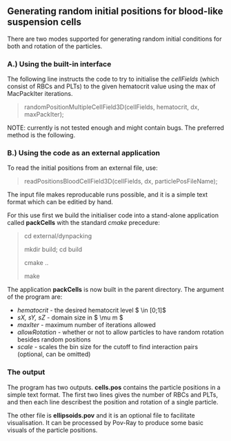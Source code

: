 ## Generating random initial positions for blood-like suspension cells

There are two modes supported for generating random initial conditions for both and rotation of the particles. 

### A.) Using the built-in interface

The following line instructs the code to try to initialise the *cellFields* (which consist of RBCs and PLTs) to the given hematocrit value using the max of MacPackIter iterations.

> randomPositionMultipleCellField3D(cellFields, hematocrit, dx, maxPackIter);

NOTE: currently is not tested enough and might contain bugs. The preferred method is the following.

### B.) Using the code as an external application

To read the initial positions from an external file, use:

> readPositionsBloodCellField3D(cellFields, dx, particlePosFileName);

The input file makes reproducable runs possible, and it is a simple text format which can be editied by hand.

For this use first we build the initialiser code into a stand-alone application called **packCells** with the standard *cmake* precedure:

> cd external/dynpacking
>
> mkdir build; cd build
>
> cmake  ..
>
> make

The application **packCells** is now built in the parent directory. The argument of the program are:

- *hematocrit* - the desired hematocrit level $ \in [0;1]$
- *sX, sY, sZ* - domain size in $ \mu m $
- *maxIter* - maximum number of iterations allowed
- *allowRotation* - whether or not to allow particles to have random rotation besides random positions
- *scale* - scales the bin size for the cutoff to find interaction pairs (optional, can be omitted)

### The output

The program has two outputs. **cells.pos** contains the particle positions in a simple text format. The first two lines gives the number of RBCs and PLTs, and then each line describest the position and rotation of a single particle.

The other file is **ellipsoids.pov** and it is an optional file to facilitate visualisation. It can be processed by Pov-Ray to produce some basic visuals of the particle positions.


